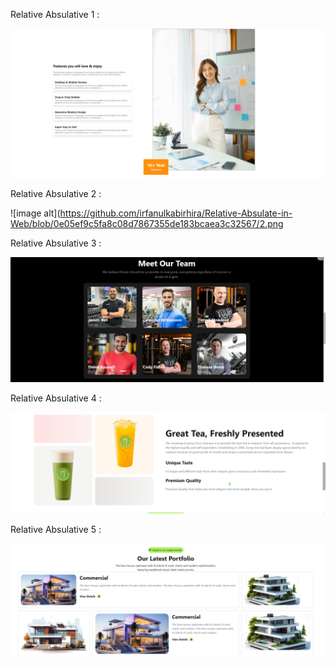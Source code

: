 Relative Absulative 1 : 

![image alt](https://github.com/irfanulkabirhira/Relative-Absulate-in-Web/blob/0e05ef9c5fa8c08d7867355de183bcaea3c32567/1.png)

Relative Absulative 2 : 

![image alt](https://github.com/irfanulkabirhira/Relative-Absulate-in-Web/blob/0e05ef9c5fa8c08d7867355de183bcaea3c32567/2.png


Relative Absulative 3 : 

![image alt](https://github.com/irfanulkabirhira/Relative-Absulate-in-Web/blob/0e05ef9c5fa8c08d7867355de183bcaea3c32567/3.png)

Relative Absulative 4 : 

![image alt](https://github.com/irfanulkabirhira/Relative-Absulate-in-Web/blob/0e05ef9c5fa8c08d7867355de183bcaea3c32567/4.png)

Relative Absulative 5 : 

![image alt](https://github.com/irfanulkabirhira/Relative-Absulate-in-Web/blob/0e05ef9c5fa8c08d7867355de183bcaea3c32567/5.png)

